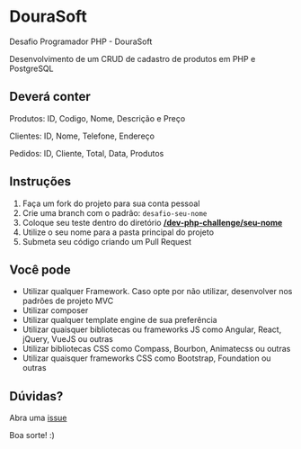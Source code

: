 # DouraSoft

Desafio Programador PHP - DouraSoft

Desenvolvimento de um CRUD de cadastro de produtos em PHP e PostgreSQL

## Deverá conter
Produtos: ID, Codigo, Nome, Descrição e Preço

Clientes: ID, Nome, Telefone, Endereço

Pedidos: ID, Cliente, Total, Data, Produtos

## Instruções

1. Faça um fork do projeto para sua conta pessoal
2. Crie uma branch com o padrão: `desafio-seu-nome`
3. Coloque seu teste dentro do diretório **[/dev-php-challenge/seu-nome](https://github.com/paulop/dourasoft/)** 
4. Utilize o seu nome para a pasta principal do projeto
5. Submeta seu código criando um Pull Request

## Você pode

- Utilizar qualquer Framework. Caso opte por não utilizar, desenvolver nos padrões de projeto MVC
- Utilizar composer
- Utilizar qualquer template engine de sua preferência
- Utilizar quaisquer bibliotecas ou frameworks JS como Angular, React, jQuery, VueJS ou outras
- Utilizar bibliotecas CSS como Compass, Bourbon, Animatecss ou outras
- Utilizar quaisquer frameworks CSS como Bootstrap, Foundation ou outras

## Dúvidas?

Abra uma [issue](https://github.com/paulop/dourasoft/issues/new)

Boa sorte! :)
